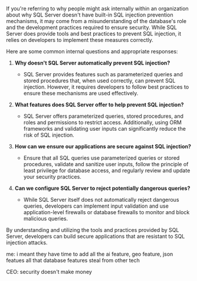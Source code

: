 If you're referring to why people might ask internally within an organization about why SQL Server doesn't have built-in SQL injection prevention mechanisms, it may come from a misunderstanding of the database's role and the development practices required to ensure security. While SQL Server does provide tools and best practices to prevent SQL injection, it relies on developers to implement these measures correctly.

Here are some common internal questions and appropriate responses:

1. **Why doesn't SQL Server automatically prevent SQL injection?**
   - SQL Server provides features such as parameterized queries and stored procedures that, when used correctly, can prevent SQL injection. However, it requires developers to follow best practices to ensure these mechanisms are used effectively.

2. **What features does SQL Server offer to help prevent SQL injection?**
   - SQL Server offers parameterized queries, stored procedures, and roles and permissions to restrict access. Additionally, using ORM frameworks and validating user inputs can significantly reduce the risk of SQL injection.

3. **How can we ensure our applications are secure against SQL injection?**
   - Ensure that all SQL queries use parameterized queries or stored procedures, validate and sanitize user inputs, follow the principle of least privilege for database access, and regularly review and update your security practices.

4. **Can we configure SQL Server to reject potentially dangerous queries?**
   - While SQL Server itself does not automatically reject dangerous queries, developers can implement input validation and use application-level firewalls or database firewalls to monitor and block malicious queries.

By understanding and utilizing the tools and practices provided by SQL Server, developers can build secure applications that are resistant to SQL injection attacks.


me: i meant they have time to add all the ai feature, geo feature, json featues all that database features steal from other tech

CEO: security doesn't make money
